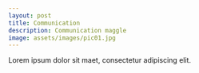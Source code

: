 ```yaml
---
layout: post
title: Communication
description: Communication maggle
image: assets/images/pic01.jpg
---
```


Lorem ipsum dolor sit maet, consectetur adipiscing elit.